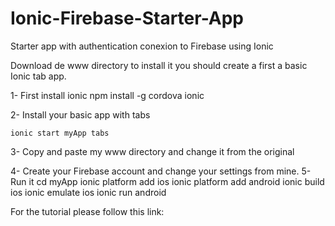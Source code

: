 # Ionic-Firebase-Starter-App
Starter app with authentication conexion to Firebase using Ionic

Download de www directory to install it you should create a first a basic Ionic tab app.

1- First install ionic 
    npm install -g cordova ionic
    

2- Install your basic app with tabs

    ionic start myApp tabs 

3- Copy and paste my www directory and change it from the original

4- Create your Firebase account and change your settings from mine.
5- Run it
    cd myApp
    ionic platform add ios
    ionic platform add android
    ionic build ios
    ionic emulate ios
    ionic run android
    
   
   For the tutorial please follow this link:
   
